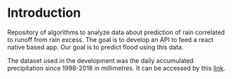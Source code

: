 # Introduction

Repository of algorithms to analyze data about prediction of rain correlated to runoff from rain excess. The goal is to develop an API to feed a react native based app. Our goal is to predict flood using this data.

The dataset used in the development was the daily accumulated precipitation since 1998-2018 in millimetres. It can be accessed by this [link](https://neo.sci.gsfc.nasa.gov/view.php?datasetId=TRMM_3B43D&date=2016-08-01).
